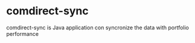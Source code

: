 # comdirect-sync
comdirect-sync is Java application con syncronize the data with portfolio performance

